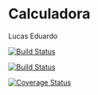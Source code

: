 Calculadora
======================

Lucas Eduardo


[![Build Status](http://localhost:8080/job/Calculadora/badge/icon)](http://localhost:8080/job/Calculadora/)

[![Build Status](http://localhost:8080/buildStatus/icon?job=Calculadora)](http://localhost:8080/job/Calculadora/)

[![Coverage Status](https://coveralls.io/repos/lucas9153/Calculadora/badge.svg)](https://coveralls.io/r/lucas9153/Calculadora)
